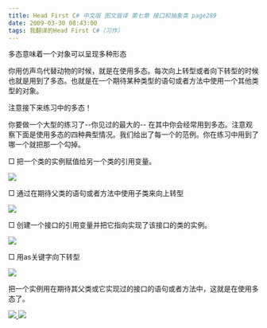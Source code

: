 ```yaml
---
title: Head First C# 中文版 图文皆译 第七章 接口和抽象类 page289
date: 2009-03-30 08:43:00
tags: 我翻译的Head First C#（习作）
---
```

多态意味着一个对象可以呈现多种形态

你用仿声鸟代替动物的时候，就是在使用多态。每次向上转型或者向下转型的时候也就是用到了多态。也就是在一个期待某种类型的语句或者方法中使用一个其他类型的对象。

注意接下来练习中的多态！

你要做一个大型的练习了--你见过的最大的--
在其中你会经常用到多态。注意观察下面是使用多态的四种典型情况。我们给出了每一个的范例。你在练习中用到了哪一个就把那一个勾掉。

□  把一个类的实例赋值给另一个类的引用变量。

![](https://p-blog.csdn.net/images/p_blog_csdn_net/cuipengfei1/EntryImages/20090330/2009-03-30_08-28-28.jpg)

□  通过在期待父类的语句或者方法中使用子类来向上转型

![](https://p-blog.csdn.net/images/p_blog_csdn_net/cuipengfei1/EntryImages/20090330/2009-03-30_08-30-10.jpg)

□  创建一个接口的引用变量并把它指向实现了该接口的类的实例。

![](https://p-blog.csdn.net/images/p_blog_csdn_net/cuipengfei1/EntryImages/20090330/2009-03-30_08-33-52.jpg)

□  用as关键字向下转型

![](https://p-blog.csdn.net/images/p_blog_csdn_net/cuipengfei1/EntryImages/20090330/2009-03-30_08-35-08.jpg)

把一个实例用在期待其父类或它实现过的接口的语句或者方法中，这就是在使用多态了。



[ ![](https://profile.csdnimg.cn/5/2/5/3_cuipengfei1)
![](https://g.csdnimg.cn/static/user-reg-year/1x/11.png)
](https://blog.csdn.net/cuipengfei1)





